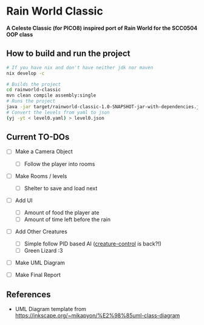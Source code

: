 # Rain World Classic
**A Celeste Classic (for PICO8) inspired port of Rain World for the SCC0504 OOP class**

## How to build and run the project

```bash
# If you have nix and don't have neither jdk nor maven
nix develop -c

# Builds the project
cd rainworld-classic
mvn clean compile assembly:single
# Runs the project
java -jar target/rainworld-classic-1.0-SNAPSHOT-jar-with-dependencies.jar
# Convert the levels from yaml to json
(yj -yt < level0.yaml) > level0.json
```
## Current TO-DOs

- [ ] Make a Camera Object 
    - [ ] Follow the player into rooms
- [ ] Make Rooms / levels
    - [ ] Shelter to save and load next
- [ ] Add UI 
    - [ ] Amount of food the player ate
    - [ ] Amount of time left before the rain
- [ ] Add Other Creatures
    - [ ] Simple follow PID based AI ([creature-control](https://github.com/loco-choco/creature-control) is back?!)
    - [ ] Green Lizard :3
- [ ] Make UML Diagram 
- [ ] Make Final Report


## References

- UML Diagram template from https://inkscape.org/~mikapyon/%E2%98%85uml-class-diagram
